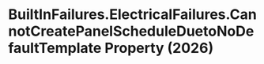 # BuiltInFailures.ElectricalFailures.CannotCreatePanelScheduleDuetoNoDefaultTemplate Property (2026)

﻿